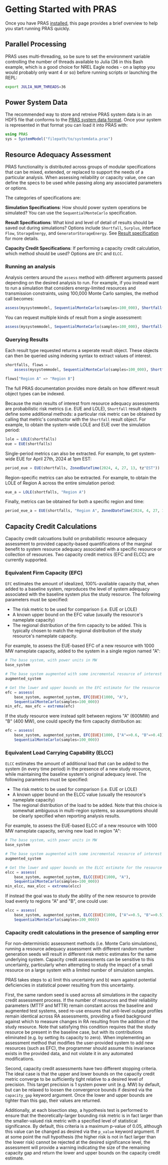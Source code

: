 # Getting Started with PRAS

Once you have PRAS [installed](./installation.md), this page provides a brief overview to help you start running PRAS quickly.

## Parallel Processing

PRAS uses multi-threading, so be sure to set the environment variable controlling the number of threads available to Julia (36 in this Bash example, which is a good choice for NREL Eagle nodes - on a laptop you would probably only want 4 or so) before running scripts or launching the REPL:

```sh
export JULIA_NUM_THREADS=36
```

## Power System Data

The recommended way to store and retreive PRAS system data is in an HDF5 file that conforms to the [PRAS system data format](./SystemModel_HDF5_spec.md). Once your system is represented in that format you can load it into PRAS with:

```julia
using PRAS
sys = SystemModel("filepath/to/systemdata.pras")
```

## Resource Adequacy Assessment

PRAS functionality is distributed across groups of modular specifications that can be mixed, extended, or replaced to support the needs of a particular analysis. When assessing reliability or capacity value, one can define the specs to be used while passing along any associated parameters or options.

The categories of specifications are:

**Simulation Specifications**: How should power system operations be simulated? You can use the `SequentialMonteCarlo` specification.

**Result Specifications**: What kind and level of detail of results should be saved out during simulations? Options include `Shortfall`, `Surplus`, interface `Flow`, `StorageEnergy`, and `GeneratorStorageEnergy`. See [Result specification](./PRAS/results.md) for more details.

**Capacity Credit Specifications**: If performing a capacity credit calculation, which method should be used? Options are `EFC` and `ELCC`.

### Running an analysis

Analysis centers around the `assess` method with different arguments passed depending on the desired analysis to run. For example, if you instead want to run a simulation that considers energy-limited resources and transmission constraints, using 100,000 Monte Carlo samples, the method call becomes:

```julia
assess(mysystemmodel, SequentialMonteCarlo(samples=100_000), Shortfall())
```

You can request multiple kinds of result from a single assessment:

```julia
assess(mysystemmodel, SequentialMonteCarlo(samples=100_000), Shortfall(), Flow())
```

### Querying Results

Each result type requested returns a seperate result object. These objects can then be queried using indexing syntax to extract values of interest.

```julia
shortfalls, flows =
    assess(mysystemmodel, SequentialMonteCarlo(samples=100_000), Shortfall(), Flow())

flows["Region A" => "Region B"]
```

The full PRAS documentation provides more details on how different result object types can be indexed.

Because the main results of interest from resource adequacy assessments are probabilistic risk metrics (i.e. EUE and LOLE), `Shortfall` result objects
define some additional methods: a particular risk metric can be obtained by calling that metric's constructor with the `Shortfall` result object. For example, to obtain the system-wide LOLE and EUE over the simulation period:

```julia
lole = LOLE(shortfalls)
eue = EUE(shortfalls)
```

Single-period metrics can also be extracted. For example, to get system-wide EUE for April 27th, 2024 at 1pm EST:

```julia
period_eue = EUE(shortfalls, ZonedDateTime(2024, 4, 27, 13, tz"EST"))
```

Region-specific metrics can also be extracted. For example, to obtain the LOLE of Region A across the entire simulation period:

```julia
eue_a = LOLE(shortfalls, "Region A")
```

Finally, metrics can be obtained for both a specific region and time:

```julia
period_eue_a = EUE(shortfalls, "Region A", ZonedDateTime(2024, 4, 27, 13, tz"EST"))
```

## Capacity Credit Calculations

Capacity credit calcuations build on probabilistic resource adequacy assessment to provided capacity-based quantifications of the marginal benefit to system resource adequacy associated with a specific resource or collection of resources. Two capacity credit metrics (EFC and ELCC) are currently supported.

### Equivalent Firm Capacity (EFC)

`EFC` estimates the amount of idealized, 100%-available capacity that, when added to a baseline system, reproduces the level of system adequacy associated
with the baseline system plus the study resource. The following parameters must be specified:

 - The risk metric to be used for comparison (i.e. EUE or LOLE)
 - A known upper bound on the EFC value (usually the resource's nameplate
   capacity)
 - The regional distribution of the firm capacity to be added. This is
   typically chosen to match the regional distribution of the study resource's
   nameplate capacity.

For example, to assess the EUE-based EFC of a new resource with 1000 MW nameplate capacity, added to the system in a single region named "A":

```julia
# The base system, with power units in MW
base_system

# The base system augmented with some incremental resource of interest
augmented_system

# Get the lower and upper bounds on the EFC estimate for the resource
efc = assess(
    base_system, augmented_system, EFC{EUE}(1000, "A"),
    SequentialMonteCarlo(samples=100_000))
min_efc, max_efc = extrema(efc)
```

If the study resource were instead split between regions "A" (600MW) and "B" (400 MW), one could specify the firm capacity distribution as:

```julia
efc = assess(
    base_system, augmented_system, EFC{EUE}(1000, ["A"=>0.6, "B"=>0.4]),
    SequentialMonteCarlo(samples=100_000))
```

### Equivalent Load Carrying Capability (ELCC)

`ELCC` estimates the amount of additional load that can be added to the system (in every time period) in the presence of a new study resource, while maintaining the baseline system's original adequacy level. The following parameters must be specified:

 - The risk metric to be used for comparison (i.e. EUE or LOLE)
 - A known upper bound on the ELCC value (usually the resource's nameplate
   capacity)
 - The regional distribution of the load to be added. Note that this choice is
   somewhat ambiguous in multi-region systems, so assumptions should be clearly
   specified when reporting analysis results.

For example, to assess the EUE-based ELCC of a new resource with 1000 MW nameplate capacity, serving new load in region "A":

```julia
# The base system, with power units in MW
base_system

# The base system augmented with some incremental resource of interest
augmented_system

# Get the lower and upper bounds on the ELCC estimate for the resource
elcc = assess(
    base_system, augmented_system, ELCC{EUE}(1000, "A"),
    SequentialMonteCarlo(samples=100_000))
min_elcc, max_elcc = extrema(elcc)
```

If instead the goal was to study the ability of the new resource to provide load evenly to regions "A" and "B", one could use:

```julia
elcc = assess(
    base_system, augmented_system, ELCC{EUE}(1000, ["A"=>0.5, "B"=>0.5]),
    SequentialMonteCarlo(samples=100_000))
```

### Capacity credit calculations in the presence of sampling error

For non-deterministic assessment methods (i.e. Monte Carlo simulations), running a resource adequacy assessment with different random number generation seeds will result in different risk metric estimates for the same underlying system. Capacity credit assessments can be sensitive to this uncertainty, particularly when attempting to study the impact of a small resource on a large system with a limited number of simulation samples. 

PRAS takes steps to a) limit this uncertainty and b) warn against potential deficiencies in statistical power resulting from this uncertainty.

First, the same random seed is used across all simulations in the capacity credit assessment process. If the number of resources and their reliability parameters (MTTF and MTTR) remain constant across the baseline and augmented test systems, seed re-use ensures that unit-level outage profiles remain identical across RA assessments, providing a fixed background against which to measure changes in RA resulting from the addition of the study resource. Note that satisfying this condition requires that the study resource be present in the baseline case, but with its contributions eliminated (e.g. by setting its capacity to zero). When implementing an assessment method that modifies the user-provided system to add new resources (such as EFC), the programmer should assume this invariance exists in the provided data, and not violate it in any automated modifications.

Second, capacity credit assessments have two different stopping criteria. The ideal case is that the upper and lower bounds on the capacity credit metric converge to be sufficiently tight relative to a desired level of precision. This target precision is 1 system power unit (e.g. MW) by default, but can be relaxed to loosen the convergence bounds if desired via the `capacity_gap` keyword argument. Once the lower and upper bounds are tighter than this gap, their values are returned.

Additionally, at each bisection step, a hypothesis test is performed to ensure that the theoretically-larger bounding risk metric is in fact larger than the smaller-valued risk metric with a specified level of statistical significance. By default, this criteria is a maximum p-value of 0.05, although this value can be changed as desired via the `p_value` keyword argument. If at some point the null hypothesis (the higher risk is not in fact larger than the lower risk) cannot be rejected at the desired significance level, the assessment will provide a warning indicating the size of the remaining capacity gap and return the lower and upper bounds on the capacity credit estimate.
